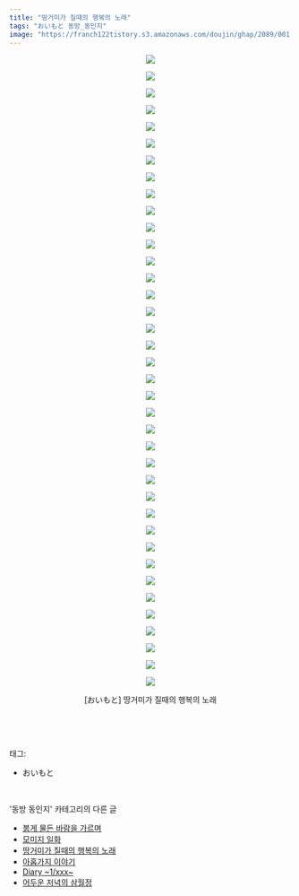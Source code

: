 ```yaml
---
title: "땅거미가 질때의 행복의 노래"
tags: "おいもと 동방_동인지"
image: "https://franch122tistory.s3.amazonaws.com/doujin/ghap/2089/001.jpg"
---
```

<div class="article">
<p style="text-align: center; clear: none; float: none;"><img src="{{ site.imgserver8 }}/ghap/2089/001.jpg"/></p>
<p style="text-align: center; clear: none; float: none;"><img src="{{ site.imgserver8 }}/ghap/2089/002.jpg"/></p>
<p style="text-align: center; clear: none; float: none;"><img src="{{ site.imgserver8 }}/ghap/2089/003.jpg"/></p>
<p style="text-align: center; clear: none; float: none;"><img src="{{ site.imgserver8 }}/ghap/2089/004.jpg"/></p>
<p style="text-align: center; clear: none; float: none;"><img src="{{ site.imgserver8 }}/ghap/2089/005.jpg"/></p>
<p style="text-align: center; clear: none; float: none;"><img src="{{ site.imgserver8 }}/ghap/2089/006.jpg"/></p>
<p style="text-align: center; clear: none; float: none;"><img src="{{ site.imgserver8 }}/ghap/2089/007.jpg"/></p>
<p style="text-align: center; clear: none; float: none;"><img src="{{ site.imgserver8 }}/ghap/2089/008.jpg"/></p>
<p style="text-align: center; clear: none; float: none;"><img src="{{ site.imgserver8 }}/ghap/2089/009.jpg"/></p>
<p style="text-align: center; clear: none; float: none;"><img src="{{ site.imgserver8 }}/ghap/2089/010.jpg"/></p>
<p style="text-align: center; clear: none; float: none;"><img src="{{ site.imgserver8 }}/ghap/2089/011.jpg"/></p>
<p style="text-align: center; clear: none; float: none;"><img src="{{ site.imgserver8 }}/ghap/2089/012.jpg"/></p>
<p style="text-align: center; clear: none; float: none;"><img src="{{ site.imgserver8 }}/ghap/2089/013.jpg"/></p>
<p style="text-align: center; clear: none; float: none;"><img src="{{ site.imgserver8 }}/ghap/2089/014.jpg"/></p>
<p style="text-align: center; clear: none; float: none;"><img src="{{ site.imgserver8 }}/ghap/2089/015.jpg"/></p>
<p style="text-align: center; clear: none; float: none;"><img src="{{ site.imgserver8 }}/ghap/2089/016.jpg"/></p>
<p style="text-align: center; clear: none; float: none;"><img src="{{ site.imgserver8 }}/ghap/2089/017.jpg"/></p>
<p style="text-align: center; clear: none; float: none;"><img src="{{ site.imgserver8 }}/ghap/2089/018.jpg"/></p>
<p style="text-align: center; clear: none; float: none;"><img src="{{ site.imgserver8 }}/ghap/2089/019.jpg"/></p>
<p style="text-align: center; clear: none; float: none;"><img src="{{ site.imgserver8 }}/ghap/2089/020.jpg"/></p>
<p style="text-align: center; clear: none; float: none;"><img src="{{ site.imgserver8 }}/ghap/2089/021.jpg"/></p>
<p style="text-align: center; clear: none; float: none;"><img src="{{ site.imgserver8 }}/ghap/2089/022.jpg"/></p>
<p style="text-align: center; clear: none; float: none;"><img src="{{ site.imgserver8 }}/ghap/2089/023.jpg"/></p>
<p style="text-align: center; clear: none; float: none;"><img src="{{ site.imgserver8 }}/ghap/2089/024.jpg"/></p>
<p style="text-align: center; clear: none; float: none;"><img src="{{ site.imgserver8 }}/ghap/2089/025.jpg"/></p>
<p style="text-align: center; clear: none; float: none;"><img src="{{ site.imgserver8 }}/ghap/2089/026.jpg"/></p>
<p style="text-align: center; clear: none; float: none;"><img src="{{ site.imgserver8 }}/ghap/2089/027.jpg"/></p>
<p style="text-align: center; clear: none; float: none;"><img src="{{ site.imgserver8 }}/ghap/2089/028.jpg"/></p>
<p style="text-align: center; clear: none; float: none;"><img src="{{ site.imgserver8 }}/ghap/2089/029.jpg"/></p>
<p style="text-align: center; clear: none; float: none;"><img src="{{ site.imgserver8 }}/ghap/2089/030.jpg"/></p>
<p style="text-align: center; clear: none; float: none;"><img src="{{ site.imgserver8 }}/ghap/2089/031.jpg"/></p>
<p style="text-align: center; clear: none; float: none;"><img src="{{ site.imgserver8 }}/ghap/2089/032.jpg"/></p>
<p style="text-align: center; clear: none; float: none;"><img src="{{ site.imgserver8 }}/ghap/2089/033.jpg"/></p>
<p style="text-align: center; clear: none; float: none;"><img src="{{ site.imgserver8 }}/ghap/2089/034.jpg"/></p>
<p style="text-align: center; clear: none; float: none;"><img src="{{ site.imgserver8 }}/ghap/2089/035.jpg"/></p>
<p style="text-align: center; clear: none; float: none;"><img src="{{ site.imgserver8 }}/ghap/2089/036.jpg"/></p>
<p style="text-align: center; clear: none; float: none;"><img src="{{ site.imgserver8 }}/ghap/2089/037.jpg"/></p>
<p style="text-align: center; clear: none; float: none;"><img src="{{ site.imgserver8 }}/ghap/2089/038.jpg"/></p>
<p style="text-align: center; clear: none; float: none;">[おいもと] 땅거미가 질때의 행복의 노래</p>
<p><br/></p>
</div><br/>
<div class="tagTrail">
<p>태그: </p>
<ul>
<li>おいもと</li>
</ul>
</div><br/>
<div class="another">
<p>'동방 동인지' 카테고리의 다른 글</p>
<ul>
<li><a href="/ghap_2091">붉게 물든 바람을 가르며</a></li>
<li><a href="/ghap_2090">모미지 일화</a></li>
<li><a href="/ghap_2089">땅거미가 질때의 행복의 노래</a></li>
<li><a href="/ghap_2088">아홉가지 이야기</a></li>
<li><a href="/ghap_2087">Diary   ~1/xxx~</a></li>
<li><a href="/ghap_2086">어두운 저녁의 삼월정</a></li>
</ul>
</div><br/>
<div class="cb_module cb_fluid">
<div class="cb_wrt cb_profile">
</div><!-- commentList close -->
</div><br/>

